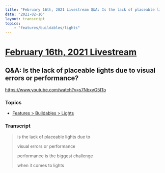 ```yaml
---
title: "February 16th, 2021 Livestream Q&A: Is the lack of placeable lights due to visual errors or performance?"
date: "2021-02-16"
layout: transcript
topics:
    - "features/buildables/lights"
---
```

# [February 16th, 2021 Livestream](../2021-02-16.md)
## Q&A: Is the lack of placeable lights due to visual errors or performance?
https://www.youtube.com/watch?v=s7NbxyG5lTo

### Topics
* [Features > Buildables > Lights](../topics/features/buildables/lights.md)

### Transcript

> is the lack of placeable lights due to
>
> visual errors or performance
>
> performance is the biggest challenge
>
> when it comes to lights
